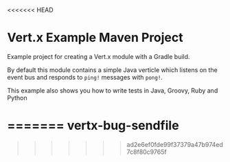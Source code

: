 <<<<<<< HEAD
# Vert.x Example Maven Project

Example project for creating a Vert.x module with a Gradle build.

By default this module contains a simple Java verticle which listens on the event bus and responds to `ping!`
messages with `pong!`.

This example also shows you how to write tests in Java, Groovy, Ruby and Python

=======
vertx-bug-sendfile
==================
>>>>>>> ad2e6ef0fde99f37379a47b974ed7c8f80c9765f

